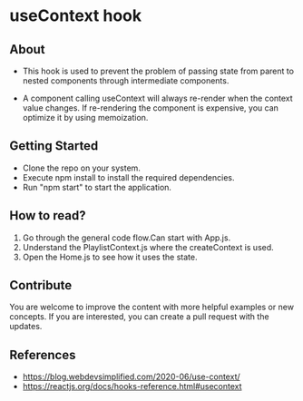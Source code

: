 # useContext hook

## About


* This hook is used to prevent the problem of passing state from parent to nested components through intermediate components.

* A component calling useContext will always re-render when the context value changes. If re-rendering the component is expensive, you can optimize it by using memoization.

## Getting Started
* Clone the repo on your system.
* Execute npm install to install the required dependencies.
* Run "npm start" to start the application.

## How to read?
1. Go through the general code flow.Can start with App.js.
2. Understand the PlaylistContext.js where the createContext is used.
3. Open the Home.js to see how it uses the state.

## Contribute
You are welcome to improve the content with more helpful examples or new concepts. If you are interested, you can create a pull request with the updates.

## References
* https://blog.webdevsimplified.com/2020-06/use-context/
* https://reactjs.org/docs/hooks-reference.html#usecontext
